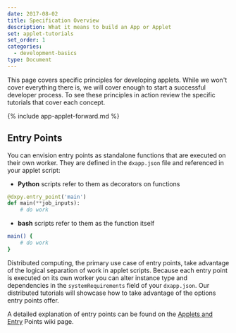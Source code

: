 ```yaml
---
date: 2017-08-02
title: Specification Overview
description: What it means to build an App or Applet
set: applet-tutorials
set_order: 1
categories:
  - development-basics
type: Document
---
```


This page covers specific principles for developing applets. While we won't cover everything there is, we will cover enough to start a successful developer process. To see these principles in action review the specific tutorials that cover each concept.

{% include app-applet-forward.md %}

<!-- Cover Input/Output (I/O), Access Network, Permission and project Brief overview -->
## Entry Points

You can envision entry points as standalone functions that are executed on their own worker. They are defined in the `dxapp.json` file and referenced in your applet script:
* **Python** scripts refer to them as decorators on functions
```python
@dxpy.entry_point('main')
def main(**job_inputs):
    # do work
```
* **bash** scripts refer to them as the function itself
```bash
main() {
    # do work
}
```

Distributed computing, the primary use case of entry points, take advantage of the logical separation of work in applet scripts. Because each entry point is executed on its own worker you can alter instance type and dependencies in the `systemRequirements` field of your `dxapp.json`. Our distributed tutorials will showcase how to take advantage of the options entry points offer.

A detailed explanation of entry points can be found on the [Applets and Entry](https://wiki.dnanexus.com/API-Specification-v1.0.0/Applets-and-Entry-Points) Points wiki page.
